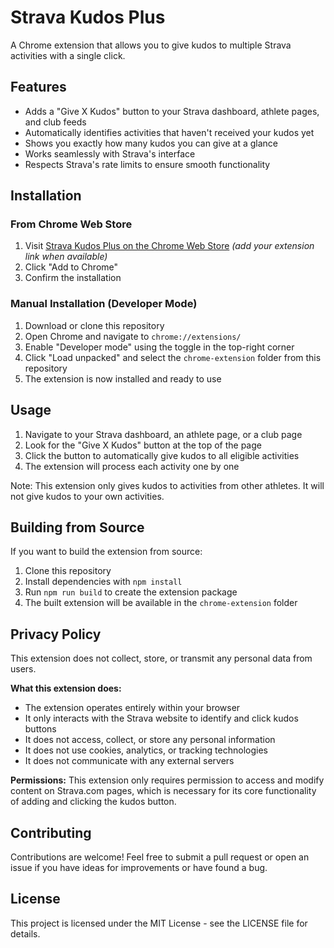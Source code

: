 # Strava Kudos Plus

A Chrome extension that allows you to give kudos to multiple Strava activities with a single click.

## Features

- Adds a "Give X Kudos" button to your Strava dashboard, athlete pages, and club feeds
- Automatically identifies activities that haven't received your kudos yet
- Shows you exactly how many kudos you can give at a glance
- Works seamlessly with Strava's interface
- Respects Strava's rate limits to ensure smooth functionality

## Installation

### From Chrome Web Store
1. Visit [Strava Kudos Plus on the Chrome Web Store](#) *(add your extension link when available)*
2. Click "Add to Chrome"
3. Confirm the installation

### Manual Installation (Developer Mode)
1. Download or clone this repository
2. Open Chrome and navigate to `chrome://extensions/`
3. Enable "Developer mode" using the toggle in the top-right corner
4. Click "Load unpacked" and select the `chrome-extension` folder from this repository
5. The extension is now installed and ready to use

## Usage

1. Navigate to your Strava dashboard, an athlete page, or a club page
2. Look for the "Give X Kudos" button at the top of the page
3. Click the button to automatically give kudos to all eligible activities
4. The extension will process each activity one by one

Note: This extension only gives kudos to activities from other athletes. It will not give kudos to your own activities.

## Building from Source

If you want to build the extension from source:

1. Clone this repository
2. Install dependencies with `npm install`
3. Run `npm run build` to create the extension package
4. The built extension will be available in the `chrome-extension` folder

## Privacy Policy

This extension does not collect, store, or transmit any personal data from users.

**What this extension does:**
- The extension operates entirely within your browser
- It only interacts with the Strava website to identify and click kudos buttons
- It does not access, collect, or store any personal information
- It does not use cookies, analytics, or tracking technologies
- It does not communicate with any external servers

**Permissions:**
This extension only requires permission to access and modify content on Strava.com pages, which is necessary for its core functionality of adding and clicking the kudos button.

## Contributing

Contributions are welcome! Feel free to submit a pull request or open an issue if you have ideas for improvements or have found a bug.

## License

This project is licensed under the MIT License - see the LICENSE file for details.